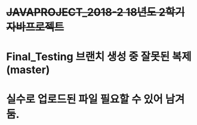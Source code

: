 # ~~JAVAPROJECT_2018-2 18년도 2학기 자바프로젝트~~
# Final_Testing 브랜치 생성 중 잘못된 복제(master)
# 실수로 업로드된 파일 필요할 수 있어 남겨둠.
